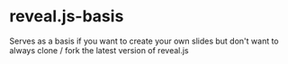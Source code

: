 # reveal.js-basis
Serves as a basis if you want to create your own slides but don't want to always clone / fork the latest version of reveal.js
